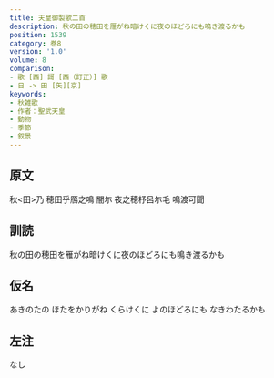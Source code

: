 ```yaml
---
title: 天皇御製歌二首
description: 秋の田の穂田を雁がね暗けくに夜のほどろにも鳴き渡るかも
position: 1539
category: 巻8
version: '1.0'
volume: 8
comparison:
- 歌 [西] 謌 [西（訂正）] 歌
- 日 -> 田 [矢][京]
keywords:
- 秋雑歌
- 作者：聖武天皇
- 動物
- 季節
- 叙景
---
```


## 原文

秋<田>乃 穂田乎鴈之鳴 闇尓 夜之穂杼呂尓毛 鳴渡可聞

## 訓読

秋の田の穂田を雁がね暗けくに夜のほどろにも鳴き渡るかも

## 仮名

あきのたの ほたをかりがね くらけくに よのほどろにも なきわたるかも

## 左注

なし
